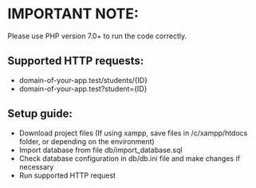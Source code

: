 # IMPORTANT NOTE:
Please use PHP version 7.0+ to run the code correctly.

## Supported HTTP requests:
* domain-of-your-app.test/students/{ID}
* domain-of-your-app.test?student={ID}

## Setup guide:
* Download project files (If using xampp, save files in /c/xampp/htdocs folder, or depending on the environment)
* Import database from file db/import_database.sql
* Check database configuration in db/db.ini file and make changes if necessary
* Run supported HTTP request
